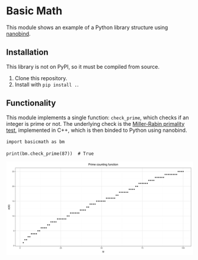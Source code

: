 # Basic Math

This module shows an example
of a Python library structure
using [nanobind](https://nanobind.readthedocs.io/en/latest/).

## Installation

This library is not on PyPI,
so it must be compiled from source.
1. Clone this repository.
2. Install with `pip install .`.

## Functionality

This module implements a single function: `check_prime`,
which checks if an integer is prime or not.
The underlying check is the
[Miller-Rabin primality test](https://en.wikipedia.org/wiki/Miller–Rabin_primality_test),
implemented in C++,
which is then binded to Python using nanobind.

```{python3}
import basicmath as bm

print(bm.check_prime(87))  # True
```

![Plot of prime number count](examples/prime_plot.svg)
